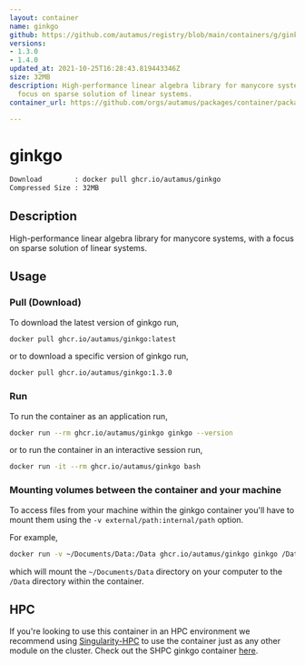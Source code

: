```yaml
---
layout: container
name: ginkgo
github: https://github.com/autamus/registry/blob/main/containers/g/ginkgo/spack.yaml
versions:
- 1.3.0
- 1.4.0
updated_at: 2021-10-25T16:28:43.819443346Z
size: 32MB
description: High-performance linear algebra library for manycore systems, with a
  focus on sparse solution of linear systems.
container_url: https://github.com/orgs/autamus/packages/container/package/ginkgo

---
```

# ginkgo
```bash 
Download        : docker pull ghcr.io/autamus/ginkgo
Compressed Size : 32MB
```

## Description
High-performance linear algebra library for manycore systems, with a focus on sparse solution of linear systems.

## Usage
### Pull (Download)
To download the latest version of ginkgo run,

```bash
docker pull ghcr.io/autamus/ginkgo:latest
```

or to download a specific version of ginkgo run,

```bash
docker pull ghcr.io/autamus/ginkgo:1.3.0
```
### Run
To run the container as an application run,
```bash
docker run --rm ghcr.io/autamus/ginkgo ginkgo --version
```

or to run the container in an interactive session run,
```bash
docker run -it --rm ghcr.io/autamus/ginkgo bash
```

### Mounting volumes between the container and your machine
To access files from your machine within the ginkgo container you'll have to mount them using the `-v external/path:internal/path` option.

For example,
```bash
docker run -v ~/Documents/Data:/Data ghcr.io/autamus/ginkgo ginkgo /Data/myData.csv
```
which will mount the `~/Documents/Data` directory on your computer to the `/Data` directory within the container.

## HPC
If you're looking to use this container in an HPC environment we recommend using [Singularity-HPC](https://singularity-hpc.readthedocs.io) to use the container just as any other module on the cluster. Check out the SHPC ginkgo container [here](https://singularityhub.github.io/singularity-hpc/r/ghcr.io-autamus-ginkgo/).